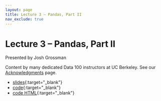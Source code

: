 ```yaml
---
layout: page
title: Lecture 3 – Pandas, Part II
nav_exclude: true
---
```


# Lecture 3 – Pandas, Part II

Presented by Josh Grossman

Content by many dedicated Data 100 instructors at UC Berkeley. See our [Acknowledgments](../../acks) page.

- [slides](https://docs.google.com/presentation/d/1R-346aEcKhjFTWsgHqV5dvWujwOXKzID8rDrnk0zuuc/edit?usp=sharing){:target="_blank"}
- [code](https://data100.datahub.berkeley.edu/hub/user-redirect/git-pull?repo=https%3A%2F%2Fgithub.com%2FDS-100%2Fsu25-student&urlpath=lab%2Ftree%2Fsu25-student%2Flecture%2Flec03%2Flec03.ipynb&branch=main){:target="_blank"}
- [code HTML](../../resources/assets/lectures/lec03/lec03.html){:target="_blank"}
